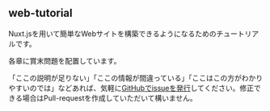 ## web-tutorial

Nuxt.jsを用いて簡単なWebサイトを構築できるようになるためのチュートリアルです。

各章に賞末問題を配置しています。

「ここの説明が足りない」「ここの情報が間違っている」「ここはこの方がわかりやすいのでは」などあれば、気軽に[GitHubでissueを発行](https://github.com/ebiyuu1121/web-tutorial/issues/new)してください。修正できる場合はPull-requestを作成していただいて構いません。
